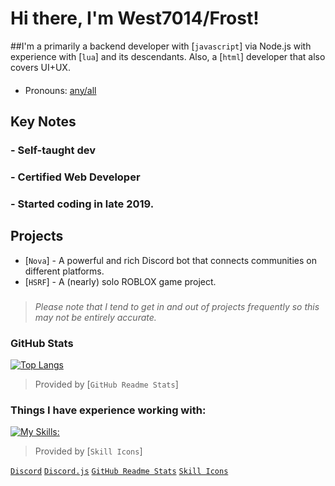 # Hi there, I'm West7014/Frost!

##I'm a primarily a backend developer with [`javascript`] via Node.js with experience with [`lua`] and its descendants. Also, a [`html`] developer that also covers UI+UX.
#### 
- Pronouns: [any/all](https://en.pronouns.page/@west7014)

## Key Notes

### - Self-taught dev
### - Certified Web Developer
### - Started coding in late **2019**.

## Projects

- [`Nova`] - A powerful and rich Discord bot that connects communities on different platforms.
- [`HSRF`] - A (nearly) solo ROBLOX game project.
##### 
> *Please note that I tend to get in and out of projects frequently so this may not be entirely accurate.*

### GitHub Stats
[![Top Langs](https://github-readme-stats.vercel.app/api/top-langs/?username=thatWest7014&layout=donut)](https://github.com/anuraghazra/github-readme-stats)

> Provided by [`GitHub Readme Stats`]

### Things I have experience working with:
[![My Skills:](https://skillicons.dev/icons?i=js,html,css,azure,bash,bitbucket,blender,c,cpp,codepen,discord,bots,discordjs,docker,dotnet,electron,express,firebase,gcp,git,github,gitlab,ai,lua,md,mysql,nodejs,ps,php,pr,react,regex,unity,ts,unreal,vscode,windows)](https://skillicons.dev)

> Provided by [`Skill Icons`]

[`Discord`](https://discord.com/)
[`Discord.js`](https://discord.js.org/)
[`GitHub Readme Stats`](https://github.com/anuraghazra/github-readme-stats)
[`Skill Icons`](https://skillicons.dev)

